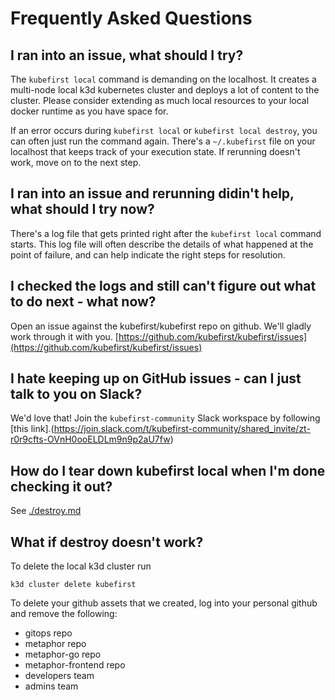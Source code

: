 # Frequently Asked Questions

## I ran into an issue, what should I try?

The `kubefirst local` command is demanding on the localhost. It creates a multi-node local k3d kubernetes cluster and deploys a lot of content to the cluster. Please consider extending as much local resources to your local docker runtime as you have space for.

If an error occurs during `kubefirst local` or `kubefirst local destroy`, you can often just run the command again. 
There's a `~/.kubefirst` file on your localhost that keeps track of your execution state. If rerunning doesn't work, move on to the next step.

## I ran into an issue and rerunning didin't help, what should I try now?

There's a log file that gets printed right after the `kubefirst local` command starts. This log file will often describe the details of what happened at the point of failure, and can help indicate the right steps for resolution.

## I checked the logs and still can't figure out what to do next - what now?

Open an issue against the kubefirst/kubefirst repo on github. We'll gladly work through it with you.
[https://github.com/kubefirst/kubefirst/issues](https://github.com/kubefirst/kubefirst/issues)

## I hate keeping up on GitHub issues - can I just talk to you on Slack?

We'd love that! Join the `kubefirst-community` Slack workspace by following [this link].(https://join.slack.com/t/kubefirst-community/shared_invite/zt-r0r9cfts-OVnH0ooELDLm9n9p2aU7fw)

## How do I tear down kubefirst local when I'm done checking it out?

See [./destroy.md](./destroy.md)

## What if destroy doesn't work?

To delete the local k3d cluster run

```
k3d cluster delete kubefirst
```

To delete your github assets that we created, log into your personal github and remove the following:
- gitops repo
- metaphor repo
- metaphor-go repo
- metaphor-frontend repo
- developers team
- admins team
